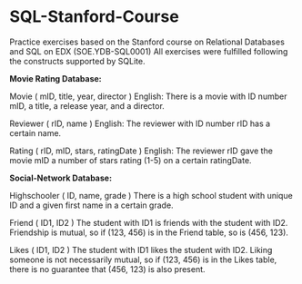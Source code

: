 # SQL-Stanford-Course
Practice exercises based on the Stanford course on Relational Databases and SQL on EDX (SOE.YDB-SQL0001)
All exercises were fulfilled following the constructs supported by SQLite.

**Movie Rating Database:**

Movie ( mID, title, year, director )
English: There is a movie with ID number mID, a title, a release year, and a director.

Reviewer ( rID, name )
English: The reviewer with ID number rID has a certain name.

Rating ( rID, mID, stars, ratingDate )
English: The reviewer rID gave the movie mID a number of stars rating (1-5) on a certain ratingDate.

**Social-Network Database:**

Highschooler ( ID, name, grade )
There is a high school student with unique ID and a given first name in a certain grade.

Friend ( ID1, ID2 )
The student with ID1 is friends with the student with ID2. Friendship is mutual, so if (123, 456) is in the Friend table, so is (456, 123).

Likes ( ID1, ID2 )
The student with ID1 likes the student with ID2. Liking someone is not necessarily mutual, so if (123, 456) is in the Likes table, there is no guarantee that (456, 123) is also present.

